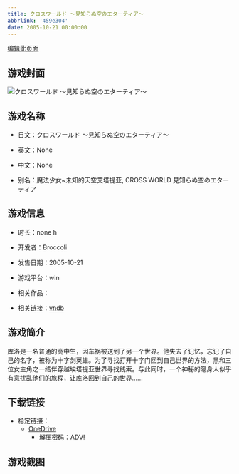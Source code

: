 ```yaml
---
title: クロスワールド 〜見知らぬ空のエターティア〜
abbrlink: '459e304'
date: 2005-10-21 00:00:00
---
```

[编辑此页面](https://github.com/ACG-3/ADV3-source/blob/main/source/_posts/games/%E3%82%AF%E3%83%AD%E3%82%B9%E3%83%AF%E3%83%BC%E3%83%AB%E3%83%89%20%E3%80%9C%E8%A6%8B%E7%9F%A5%E3%82%89%E3%81%AC%E7%A9%BA%E3%81%AE%E3%82%A8%E3%82%BF%E3%83%BC%E3%83%86%E3%82%A3%E3%82%A2%E3%80%9C.md)

## 游戏封面

![クロスワールド 〜見知らぬ空のエターティア〜](https://pan.timero.xyz/onedrive/img_lib_001/%E3%82%AF%E3%83%AD%E3%82%B9%E3%83%AF%E3%83%BC%E3%83%AB%E3%83%89%20%E3%80%9C%E8%A6%8B%E7%9F%A5%E3%82%89%E3%81%AC%E7%A9%BA%E3%81%AE%E3%82%A8%E3%82%BF%E3%83%BC%E3%83%86%E3%82%A3%E3%82%A2%E3%80%9C_cover.avif)


## 游戏名称

- 日文：クロスワールド 〜見知らぬ空のエターティア〜
- 英文：None
- 中文：None

- 别名：魔法少女~未知的天空艾塔提亚, CROSS WORLD 見知らぬ空のエターティア


## 游戏信息

- 时长：none h
- 开发者：Broccoli
- 发售日期：2005-10-21
- 游戏平台：win
- 相关作品：

- 相关链接：[vndb](https://vndb.org/v2848)


## 游戏简介

库洛是一名普通的高中生，因车祸被送到了另一个世界。他失去了记忆，忘记了自己的名字，被称为十字剑英雄。为了寻找打开十字门回到自己世界的方法，黑和三位女主角之一结伴穿越埃塔提亚世界寻找线索。与此同时，一个神秘的隐身人似乎有意扰乱他们的旅程，让库洛回到自己的世界......


## 下载链接

- 稳定链接：
    - [OneDrive](https://pan.timero.xyz/onedrive/adv_lib_001/%E3%82%AF%E3%83%AD%E3%82%B9%E3%83%AF%E3%83%BC%E3%83%AB%E3%83%89%20%E3%80%9C%E8%A6%8B%E7%9F%A5%E3%82%89%E3%81%AC%E7%A9%BA%E3%81%AE%E3%82%A8%E3%82%BF%E3%83%BC%E3%83%86%E3%82%A3%E3%82%A2%E3%80%9C)
        - 解压密码：ADV!



## 游戏截图


